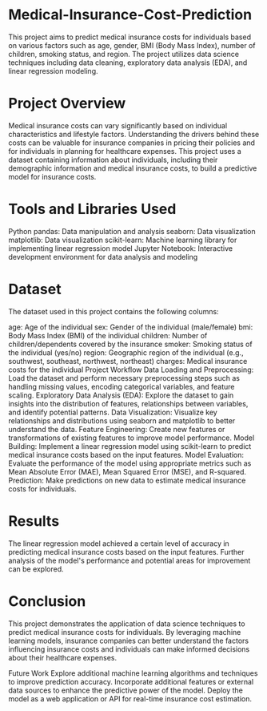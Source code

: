 # Medical-Insurance-Cost-Prediction
This project aims to predict medical insurance costs for individuals based on various factors such as age, gender, BMI (Body Mass Index), number of children, smoking status, and region. The project utilizes data science techniques including data cleaning, exploratory data analysis (EDA), and linear regression modeling.

# Project Overview
Medical insurance costs can vary significantly based on individual characteristics and lifestyle factors. Understanding the drivers behind these costs can be valuable for insurance companies in pricing their policies and for individuals in planning for healthcare expenses. This project uses a dataset containing information about individuals, including their demographic information and medical insurance costs, to build a predictive model for insurance costs.

# Tools and Libraries Used
Python
pandas: Data manipulation and analysis
seaborn: Data visualization
matplotlib: Data visualization
scikit-learn: Machine learning library for implementing linear regression model
Jupyter Notebook: Interactive development environment for data analysis and modeling
# Dataset
The dataset used in this project contains the following columns:

age: Age of the individual
sex: Gender of the individual (male/female)
bmi: Body Mass Index (BMI) of the individual
children: Number of children/dependents covered by the insurance
smoker: Smoking status of the individual (yes/no)
region: Geographic region of the individual (e.g., southwest, southeast, northwest, northeast)
charges: Medical insurance costs for the individual
Project Workflow
Data Loading and Preprocessing: Load the dataset and perform necessary preprocessing steps such as handling missing values, encoding categorical variables, and feature scaling.
Exploratory Data Analysis (EDA): Explore the dataset to gain insights into the distribution of features, relationships between variables, and identify potential patterns.
Data Visualization: Visualize key relationships and distributions using seaborn and matplotlib to better understand the data.
Feature Engineering: Create new features or transformations of existing features to improve model performance.
Model Building: Implement a linear regression model using scikit-learn to predict medical insurance costs based on the input features.
Model Evaluation: Evaluate the performance of the model using appropriate metrics such as Mean Absolute Error (MAE), Mean Squared Error (MSE), and R-squared.
Prediction: Make predictions on new data to estimate medical insurance costs for individuals.
# Results
The linear regression model achieved a certain level of accuracy in predicting medical insurance costs based on the input features. Further analysis of the model's performance and potential areas for improvement can be explored.

# Conclusion
This project demonstrates the application of data science techniques to predict medical insurance costs for individuals. By leveraging machine learning models, insurance companies can better understand the factors influencing insurance costs and individuals can make informed decisions about their healthcare expenses.

Future Work
Explore additional machine learning algorithms and techniques to improve prediction accuracy.
Incorporate additional features or external data sources to enhance the predictive power of the model.
Deploy the model as a web application or API for real-time insurance cost estimation.
